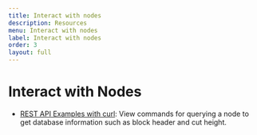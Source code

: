 ```yaml
---
title: Interact with nodes
description: Resources
menu: Interact with nodes
label: Interact with nodes
order: 3
layout: full
---
```


# Interact with Nodes

- [REST API Examples with curl](/reference/pact/rest-api): View commands for querying a node to
  get database information such as block header and cut height.

